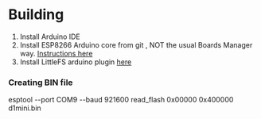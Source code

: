 # Building

1. Install Arduino IDE
2. Install ESP8266 Arduino core from git , NOT the usual Boards Manager way. [Instructions here](https://arduino-esp8266.readthedocs.io/en/latest/installing.html#using-git-version)
3. Install LittleFS arduino plugin [here](https://github.com/earlephilhower/arduino-esp8266littlefs-plugin) 

### Creating BIN file

esptool --port COM9 --baud 921600 read_flash 0x00000 0x400000 d1mini.bin
